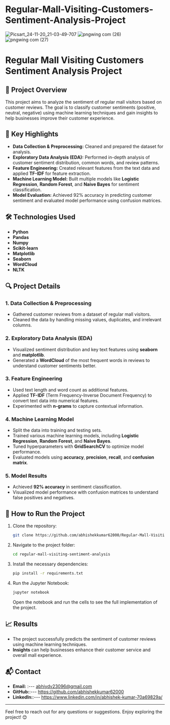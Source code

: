 # Regular-Mall-Visiting-Customers-Sentiment-Analysis-Project
![Picsart_24-11-20_21-03-49-707](https://github.com/user-attachments/assets/0974a3d0-acb2-4818-aa03-627389bd0f0e)
![pngwing com (26)](https://github.com/user-attachments/assets/1f12a4f8-f015-470f-b526-f247eed02f9a)
![pngwing com (27)](https://github.com/user-attachments/assets/06251e17-d3ac-471c-93ef-f5c4520bb153)

# Regular Mall Visiting Customers Sentiment Analysis Project

## 📅 Project Overview
This project aims to analyze the sentiment of regular mall visitors based on customer reviews. The goal is to classify customer sentiments (positive, neutral, negative) using machine learning techniques and gain insights to help businesses improve their customer experience.

## 🚀 Key Highlights
- **Data Collection & Preprocessing:** Cleaned and prepared the dataset for analysis.
- **Exploratory Data Analysis (EDA):** Performed in-depth analysis of customer sentiment distribution, common words, and review patterns.
- **Feature Engineering:** Created relevant features from the text data and applied **TF-IDF** for feature extraction.
- **Machine Learning Model:** Built multiple models like **Logistic Regression**, **Random Forest**, and **Naive Bayes** for sentiment classification.
- **Model Evaluation:** Achieved 92% accuracy in predicting customer sentiment and evaluated model performance using confusion matrices.

## 🛠️ Technologies Used
- **Python**  
- **Pandas**  
- **Numpy**  
- **Scikit-learn**  
- **Matplotlib**  
- **Seaborn**  
- **WordCloud**  
- **NLTK**

## 🔍 Project Details

### 1. Data Collection & Preprocessing
- Gathered customer reviews from a dataset of regular mall visitors.
- Cleaned the data by handling missing values, duplicates, and irrelevant columns.

### 2. Exploratory Data Analysis (EDA)
- Visualized sentiment distribution and key text features using **seaborn** and **matplotlib**.
- Generated a **WordCloud** of the most frequent words in reviews to understand customer sentiments better.

### 3. Feature Engineering
- Used text length and word count as additional features.
- Applied **TF-IDF** (Term Frequency-Inverse Document Frequency) to convert text data into numerical features.
- Experimented with **n-grams** to capture contextual information.

### 4. Machine Learning Model
- Split the data into training and testing sets.
- Trained various machine learning models, including **Logistic Regression**, **Random Forest**, and **Naive Bayes**.
- Tuned hyperparameters with **GridSearchCV** to optimize model performance.
- Evaluated models using **accuracy**, **precision**, **recall**, and **confusion matrix**.

### 5. Model Results
- Achieved **92% accuracy** in sentiment classification.
- Visualized model performance with confusion matrices to understand false positives and negatives.

## 🔄 How to Run the Project

1. Clone the repository:
   ```bash
   git clone https://github.com/abhishekkumar62000/Regular-Mall-Visiting-Customers-Sentiment-Analysis-Project.git
   ```

2. Navigate to the project folder:
   ```bash
   cd regular-mall-visiting-sentiment-analysis
   ```

3. Install the necessary dependencies:
   ```bash
   pip install -r requirements.txt
   ```

4. Run the Jupyter Notebook:
   ```bash
   jupyter notebook
   ```

   Open the notebook and run the cells to see the full implementation of the project.

## 📈 Results
- The project successfully predicts the sentiment of customer reviews using machine learning techniques.
- **Insights** can help businesses enhance their customer service and overall mall experience.

## 📬 Contact
- **Email:** :--- abhiydv23096@gmail.com 
- **GitHub:**:--- https://github.com/abhishekkumar62000
- **LinkedIn:**:--- https://www.linkedin.com/in/abhishek-kumar-70a69829a/

---

Feel free to reach out for any questions or suggestions. Enjoy exploring the project! 😊
```


